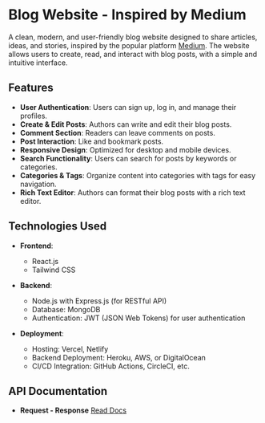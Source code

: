 # Blog Website - Inspired by Medium

A clean, modern, and user-friendly blog website designed to share articles, ideas, and stories, inspired by the popular platform [Medium](https://medium.com/). The website allows users to create, read, and interact with blog posts, with a simple and intuitive interface.

## Features

- **User Authentication**: Users can sign up, log in, and manage their profiles.
- **Create & Edit Posts**: Authors can write and edit their blog posts.
- **Comment Section**: Readers can leave comments on posts.
- **Post Interaction**: Like and bookmark posts.
- **Responsive Design**: Optimized for desktop and mobile devices.
- **Search Functionality**: Users can search for posts by keywords or categories.
- **Categories & Tags**: Organize content into categories with tags for easy navigation.
- **Rich Text Editor**: Authors can format their blog posts with a rich text editor.

## Technologies Used

- **Frontend**:
  - React.js 
  - Tailwind CSS 

- **Backend**:
  - Node.js with Express.js (for RESTful API)
  - Database: MongoDB 
  - Authentication: JWT (JSON Web Tokens) for user authentication

- **Deployment**:
  - Hosting: Vercel, Netlify
  - Backend Deployment: Heroku, AWS, or DigitalOcean
  - CI/CD Integration: GitHub Actions, CircleCI, etc.

## API Documentation
- **Request - Response**
  [Read Docs](https://docs.google.com/document/d/1mVF_syyMn2uXsXeGTygyzUGr4nrh5jqIVnBw7ThfB3M/edit?usp=drive_link)